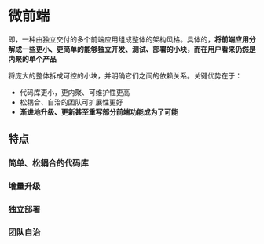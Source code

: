 
# 微前端

即，一种由独立交付的多个前端应用组成整体的架构风格。具体的，**将前端应用分解成一些更小、更简单的能够独立开发、测试、部署的小块，而在用户看来仍然是内聚的单个产品**

将庞大的整体拆成可控的小块，并明确它们之间的依赖关系。关键优势在于：

- 代码库更小，更内聚、可维护性更高
- 松耦合、自治的团队可扩展性更好
- **渐进地升级、更新甚至重写部分前端功能成为了可能**

## 特点

### 简单、松耦合的代码库

### 增量升级

### 独立部署

### 团队自治
